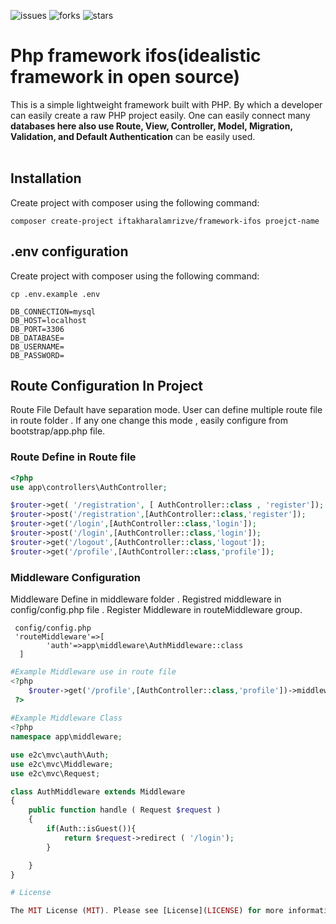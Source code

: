 ![issues](https://img.shields.io/github/issues/Iftakharalamrizve/framework-ifos??style=flat&logo=appveyor)
![forks](https://img.shields.io/github/forks/Iftakharalamrizve/framework-ifos?style=flat&logo=appveyor)
![stars](https://img.shields.io/github/stars/Iftakharalamrizve/framework-ifos?style=flat&logo=appveyor)


# Php framework ifos(idealistic framework in open source)
This is a simple lightweight framework built with PHP. By which a developer can easily create a  raw PHP project easily.
 One can easily connect many <b>databases here also use Route, View, Controller, Model, Migration, Validation, and Default Authentication</b> can be easily used.\
<br />

## Installation
Create project with composer using the following command:

```
composer create-project iftakharalamrizve/framework-ifos proejct-name
```

## .env configuration 
Create project with composer using the following command:

```
cp .env.example .env
```

```
DB_CONNECTION=mysql
DB_HOST=localhost
DB_PORT=3306
DB_DATABASE=
DB_USERNAME=
DB_PASSWORD=
```

## Route Configuration In Project  
Route File Default have separation mode. User can define multiple route file in route folder . If any one change this mode , easily configure from bootstrap/app.php file.
### Route Define in Route file 
```php
<?php
use app\controllers\AuthController;

$router->get( '/registration', [ AuthController::class , 'register']);
$router->post('/registration',[AuthController::class,'register']);
$router->get('/login',[AuthController::class,'login']);
$router->post('/login',[AuthController::class,'login']);
$router->get('/logout',[AuthController::class,'logout']);
$router->get('/profile',[AuthController::class,'profile']);
```

### Middleware Configuration
Middleware Define in middleware folder . Registred middleware in config/config.php file . Register Middleware in routeMiddleware group. 
```shell
 config/config.php
 'routeMiddleware'=>[
        'auth'=>app\middleware\AuthMiddleware::class
  ]
```
```php
#Example Middleware use in route file
<?php
    $router->get('/profile',[AuthController::class,'profile'])->middleware('auth');
 ?>
 
#Example Middleware Class
<?php
namespace app\middleware;

use e2c\mvc\auth\Auth;
use e2c\mvc\Middleware;
use e2c\mvc\Request;

class AuthMiddleware extends Middleware
{
    public function handle ( Request $request )
    {
        if(Auth::isGuest()){
            return $request->redirect ( '/login');
        }

    }
}

# License

The MIT License (MIT). Please see [License](LICENSE) for more information.

